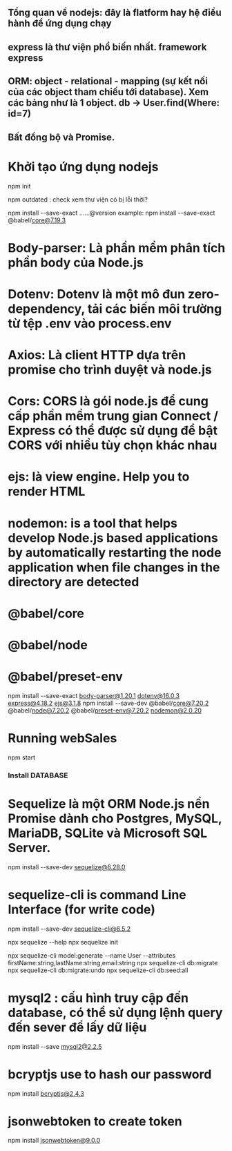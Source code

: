 
## Tổng quan về nodejs: đây là flatform hay hệ điều hành để ứng dụng chạy
## express là thư viện phổ biến nhất. framework express
## ORM: object - relational - mapping (sự kết nối của các object tham chiếu tới database). Xem các bảng như là 1 object. db -> User.find(Where: id=7)
## Bất đồng bộ và Promise.

# Khởi tạo ứng dụng nodejs
npm init

npm outdated : check xem thư viện có bị lỗi thời?

npm install --save-exact ......@version
example: npm install --save-exact @babel/core@7.19.3

# Body-parser: Là phần mềm phân tích phần body của Node.js
# Dotenv: Dotenv là một mô đun zero-dependency, tải các biến môi trường từ tệp .env vào process.env
# Axios: Là client HTTP dựa trên promise cho trình duyệt và node.js
# Cors: CORS là gói node.js để cung cấp phần mềm trung gian Connect / Express có thể được sử dụng để bật CORS với nhiều tùy chọn khác nhau
# ejs: là view engine. Help you to render HTML
# nodemon: is a tool that helps develop Node.js based applications by automatically restarting the node application when file changes in the directory are detected
# @babel/core
# @babel/node
# @babel/preset-env


npm install --save-exact body-parser@1.20.1 dotenv@16.0.3 express@4.18.2 ejs@3.1.8
npm install --save-dev @babel/core@7.20.2 @babel/node@7.20.2 @babel/preset-env@7.20.2 nodemon@2.0.20

# Running webSales
npm start

### Install DATABASE
# Sequelize là một ORM Node.js nền Promise dành cho Postgres, MySQL, MariaDB, SQLite và Microsoft SQL Server.
npm install --save-dev sequelize@6.28.0

# sequelize-cli is command Line Interface (for write code)
npm install --save-dev sequelize-cli@6.5.2

npx sequelize --help
npx sequelize init

npx sequelize-cli model:generate --name User --attributes firstName:string,lastName:string,email:string
npx sequelize-cli db:migrate
npx sequelize-cli db:migrate:undo
npx sequelize-cli db:seed:all


# mysql2 : cấu hình truy cập đến database, có thể sử dụng lệnh query đến sever để lấy dữ liệu
npm install --save mysql2@2.2.5


# bcryptjs use to hash our password
npm install bcryptjs@2.4.3

# jsonwebtoken to create token
npm install jsonwebtoken@9.0.0
